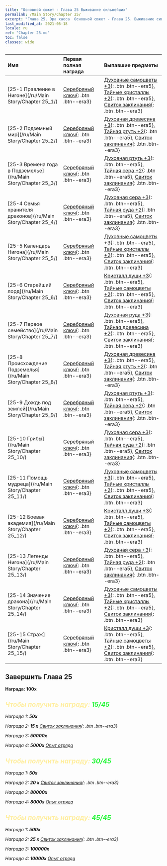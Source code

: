 ```yaml
---
title: "Основной сюжет - Глава 25 Выживание сильнейших"
permalink: /Main Story/Chapter 25/
excerpt: "Глава 25. Эра хаоса  Основной сюжет - Глава 25. Выживание сильнейших"
last_modified_at: 2021-05-18
locale: ru
ref: "Chapter 25.md"
toc: false
classes: wide
---
```


  | Имя |  Первая полная награда | Выпавшие предметы |
  |:------------|:------------|:------------| 
  | [25-1 Правление в Нигоне](/ru/Main Story/Chapter 25_1/) | [Серебряный ключ](/ItemsRU/con_693/){: .btn .btn--era3} | [Духовные самоцветы +3](/ItemsRU/mat_86/){: .btn .btn--era5}, [Тайные кристаллы +2](/ItemsRU/mat_80/){: .btn .btn--era5}, [Свиток заклинания](/ItemsRU/con_694/){: .btn .btn--era3} |
  | [25-2 Подземный мир](/ru/Main Story/Chapter 25_2/) | [Серебряный ключ](/ItemsRU/con_693/){: .btn .btn--era3} | [Духовная древесина +3](/ItemsRU/mat_83/){: .btn .btn--era5}, [Тайная ртуть +2](/ItemsRU/mat_77/){: .btn .btn--era5}, [Свиток заклинания](/ItemsRU/con_694/){: .btn .btn--era3} |
  | [25-3 Времена года в Подземелье](/ru/Main Story/Chapter 25_3/) | [Серебряный ключ](/ItemsRU/con_693/){: .btn .btn--era3} | [Духовная ртуть +3](/ItemsRU/mat_84/){: .btn .btn--era5}, [Тайная сера +2](/ItemsRU/mat_78/){: .btn .btn--era5}, [Свиток заклинания](/ItemsRU/con_694/){: .btn .btn--era3} |
  | [25-4 Семья хранителя драконов](/ru/Main Story/Chapter 25_4/) | [Серебряный ключ](/ItemsRU/con_693/){: .btn .btn--era3} | [Духовная сера +3](/ItemsRU/mat_85/){: .btn .btn--era5}, [Тайная руда +2](/ItemsRU/mat_75/){: .btn .btn--era5}, [Свиток заклинания](/ItemsRU/con_694/){: .btn .btn--era3} |
  | [25-5 Календарь Нигона](/ru/Main Story/Chapter 25_5/) | [Серебряный ключ](/ItemsRU/con_693/){: .btn .btn--era3} | [Духовные самоцветы +3](/ItemsRU/mat_86/){: .btn .btn--era5}, [Тайные кристаллы +2](/ItemsRU/mat_80/){: .btn .btn--era5}, [Свиток заклинания](/ItemsRU/con_694/){: .btn .btn--era3} |
  | [25-6 Старейший лорд](/ru/Main Story/Chapter 25_6/) | [Серебряный ключ](/ItemsRU/con_693/){: .btn .btn--era3} | [Кристалл души +3](/ItemsRU/mat_87/){: .btn .btn--era5}, [Тайные самоцветы +2](/ItemsRU/mat_79/){: .btn .btn--era5}, [Свиток заклинания](/ItemsRU/con_694/){: .btn .btn--era3} |
  | [25-7 Первое семейство](/ru/Main Story/Chapter 25_7/) | [Серебряный ключ](/ItemsRU/con_693/){: .btn .btn--era3} | [Духовная руда +3](/ItemsRU/mat_82/){: .btn .btn--era5}, [Тайная древесина +2](/ItemsRU/mat_76/){: .btn .btn--era5}, [Свиток заклинания](/ItemsRU/con_694/){: .btn .btn--era3} |
  | [25-8 Происхождение Подземелья](/ru/Main Story/Chapter 25_8/) | [Серебряный ключ](/ItemsRU/con_693/){: .btn .btn--era3} | [Духовная древесина +3](/ItemsRU/mat_83/){: .btn .btn--era5}, [Тайная ртуть +2](/ItemsRU/mat_77/){: .btn .btn--era5}, [Свиток заклинания](/ItemsRU/con_694/){: .btn .btn--era3} |
  | [25-9 Дождь под землей](/ru/Main Story/Chapter 25_9/) | [Серебряный ключ](/ItemsRU/con_693/){: .btn .btn--era3} | [Духовная ртуть +3](/ItemsRU/mat_84/){: .btn .btn--era5}, [Тайная сера +2](/ItemsRU/mat_78/){: .btn .btn--era5}, [Свиток заклинания](/ItemsRU/con_694/){: .btn .btn--era3} |
  | [25-10 Грибы](/ru/Main Story/Chapter 25_10/) | [Серебряный ключ](/ItemsRU/con_693/){: .btn .btn--era3} | [Духовная сера +3](/ItemsRU/mat_85/){: .btn .btn--era5}, [Тайная руда +2](/ItemsRU/mat_75/){: .btn .btn--era5}, [Свиток заклинания](/ItemsRU/con_694/){: .btn .btn--era3} |
  | [25-11 Помощь мудреца](/ru/Main Story/Chapter 25_11/) | [Серебряный ключ](/ItemsRU/con_693/){: .btn .btn--era3} | [Духовные самоцветы +3](/ItemsRU/mat_86/){: .btn .btn--era5}, [Тайные кристаллы +2](/ItemsRU/mat_80/){: .btn .btn--era5}, [Свиток заклинания](/ItemsRU/con_694/){: .btn .btn--era3} |
  | [25-12 Боевая академия](/ru/Main Story/Chapter 25_12/) | [Серебряный ключ](/ItemsRU/con_693/){: .btn .btn--era3} | [Кристалл души +3](/ItemsRU/mat_87/){: .btn .btn--era5}, [Тайные самоцветы +2](/ItemsRU/mat_79/){: .btn .btn--era5}, [Свиток заклинания](/ItemsRU/con_694/){: .btn .btn--era3} |
  | [25-13 Легенды Нигона](/ru/Main Story/Chapter 25_13/) | [Серебряный ключ](/ItemsRU/con_693/){: .btn .btn--era3} | [Духовная сера +3](/ItemsRU/mat_85/){: .btn .btn--era5}, [Тайная руда +2](/ItemsRU/mat_75/){: .btn .btn--era5}, [Свиток заклинания](/ItemsRU/con_694/){: .btn .btn--era3} |
  | [25-14 Значение дракона](/ru/Main Story/Chapter 25_14/) | [Серебряный ключ](/ItemsRU/con_693/){: .btn .btn--era3} | [Духовные самоцветы +3](/ItemsRU/mat_86/){: .btn .btn--era5}, [Тайные кристаллы +2](/ItemsRU/mat_80/){: .btn .btn--era5}, [Свиток заклинания](/ItemsRU/con_694/){: .btn .btn--era3} |
  | [25-15 Страж](/ru/Main Story/Chapter 25_15/) | [Серебряный ключ](/ItemsRU/con_693/){: .btn .btn--era3} | [Кристалл души +3](/ItemsRU/mat_87/){: .btn .btn--era5}, [Тайные самоцветы +2](/ItemsRU/mat_79/){: .btn .btn--era5}, [Свиток заклинания](/ItemsRU/con_694/){: .btn .btn--era3} |


## Завершить Глава 25

 **Награда:**  **100x** <i class="fas fa-gem"/>



## <span style="color: #ffeea0">Чтобы получить награду: </span><span style="color: #27f73a">15/45</span>

 Награда 1:  **50x** <i class="fas fa-gem"/>

 Награда 2: **15 x** [Свиток заклинания](/ItemsRU/con_694/){: .btn .btn--era3}

 Награда 3:  **50000x** <i class="fas fa-coins"/>

 Награда 4:  **5000x** [Опыт отряда](/ItemsRU/con_902/)



## <span style="color: #ffeea0">Чтобы получить награду: </span><span style="color: #27f73a">30/45</span>

 Награда 1:  **50x** <i class="fas fa-gem"/>

 Награда 2: **20 x** [Свиток заклинания](/ItemsRU/con_694/){: .btn .btn--era3}

 Награда 3:  **80000x** <i class="fas fa-coins"/>

 Награда 4:  **8000x** [Опыт отряда](/ItemsRU/con_902/)



## <span style="color: #ffeea0">Чтобы получить награду: </span><span style="color: #27f73a">45/45</span>

 Награда 1:  **500x** <i class="fas fa-gem"/>

 Награда 2: **25 x** [Свиток заклинания](/ItemsRU/con_694/){: .btn .btn--era3}

 Награда 3:  **100000x** <i class="fas fa-coins"/>

 Награда 4:  **10000x** [Опыт отряда](/ItemsRU/con_902/)

